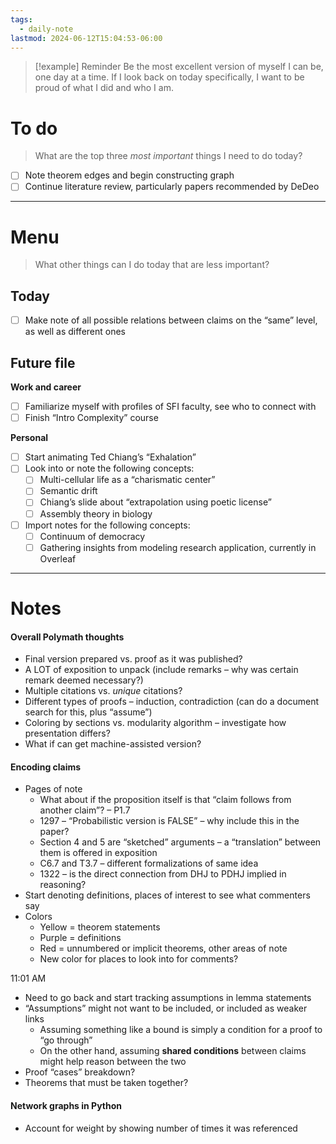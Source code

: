 ```yaml
---
tags:
  - daily-note
lastmod: 2024-06-12T15:04:53-06:00
---
```

>[!example] Reminder
>Be the most excellent version of myself I can be, one day at a time. If I look back on today specifically, I want to be proud of what I did and who I am.

# To do

> What are the top three *most important* things I need to do today?

- [ ] Note theorem edges and begin constructing graph
- [ ] Continue literature review, particularly papers recommended by DeDeo

----
# Menu

> What other things can I do today that are less important?
## Today

- [ ] Make note of all possible relations between claims on the “same” level, as well as different ones


## Future file

**Work and career**
- [ ] Familiarize myself with profiles of SFI faculty, see who to connect with
- [ ] Finish “Intro Complexity” course

**Personal**
- [ ] Start animating Ted Chiang’s “Exhalation”
- [ ] Look into or note the following concepts:
	- [ ] Multi-cellular life as a “charismatic center”
	- [ ] Semantic drift
	- [ ] Chiang’s slide about “extrapolation using poetic license”
	- [ ] Assembly theory in biology
- [ ] Import notes for the following concepts:
	- [ ] Continuum of democracy
	- [ ] Gathering insights from modeling research application, currently in Overleaf

---
# Notes

#### Overall Polymath thoughts

- Final version prepared vs. proof as it was published?
- A LOT of exposition to unpack (include remarks – why was certain remark deemed necessary?)
- Multiple citations vs. *unique* citations?
- Different types of proofs – induction, contradiction (can do a document search for this, plus “assume”)
- Coloring by sections vs. modularity algorithm – investigate how presentation differs?
- What if can get machine-assisted version?

#### Encoding claims

- Pages of note
	- What about if the proposition itself is that “claim follows from another claim”? – P1.7
	- 1297 – “Probabilistic version is FALSE” – why include this in the paper?
	- Section 4 and 5 are “sketched” arguments – a “translation” between them is offered in exposition
	- C6.7 and T3.7 – different formalizations of same idea
	- 1322 – is the direct connection from DHJ to PDHJ implied in reasoning?
- Start denoting definitions, places of interest to see what commenters say
- Colors
	- Yellow = theorem statements
	- Purple = definitions
	- Red = unnumbered or implicit theorems, other areas of note
	- New color for places to look into for comments?

11:01 AM
- Need to go back and start tracking assumptions in lemma statements
- “Assumptions” might not want to be included, or included as weaker links
	- Assuming something like a bound is simply a condition for a proof to “go through”
	- On the other hand, assuming **shared conditions** between claims might help reason between the two
- Proof “cases” breakdown?
- Theorems that must be taken together?

#### Network graphs in Python

- Account for weight by showing number of times it was referenced